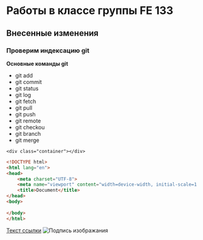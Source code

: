 # Работы в классе группы FE 133
## Внесенные изменения
### Проверим индексацию git


**Основные команды git**
- git add
- git commit
- git status
- git log
- git fetch
- git pull
- git push
- git remote
- git checkou
- git branch
- git merge

`<div class="container"></div>`

```HTML
<!DOCTYPE html>
<html lang="en">
<head>
    <meta charset="UTF-8">
    <meta name="viewport" content="width=device-width, initial-scale=1.0">
    <title>Document</title>
</head>
<body>
    
</body>
</html>
```

[Текст ссылки](https://via.placeholder.com/200)
![Подпись изображания](https://via.placeholder.com/200)

<!-- ```JavaScript
let a = 8;
``` -->